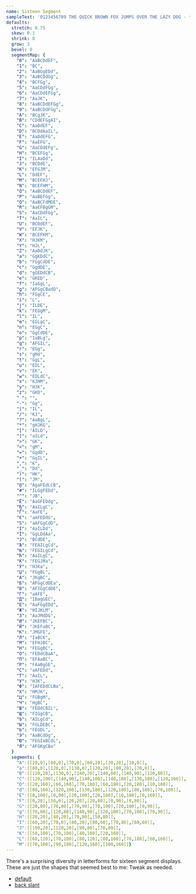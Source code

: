 ```yaml
---
name: Sixteen Segment
sampleText: '0123456789 THE QUICK BROWN FOX JUMPS OVER THE LAZY DOG - the quick brown fox jumps over the lazy dog ^*()_-+=[]|<>,?/ Съешь же ещё этих мягких французских булок да выпей чаю'
defaults:
  stretch: 0.75
  skew: 0.1
  shrink: 0
  grow: 3
  bevel: 0
  segmentMap: {
    "0": "AaBCDdEF",
    "1": "BC",
    "2": "AaBGgEDd",
    "3": "AaBCDdGg",
    "4": "BCFGg",
    "5": "AaCDdFGg",
    "6": "AaCDdEFGg",
    "7": "AaJK",
    "8": "AaBCDdEFGg",
    "9": "AaBCDdFGg",
    "A": "BCgJK",
    "B": "CDdEFGgAI",
    "C": "AaDdEF",
    "D": "BCDdAaIL",
    "E": "AaDdEFG",
    "F": "AaEFG",
    "G": "AaCDdEFg",
    "H": "BCEFGg",
    "I": "ILAaDd",
    "J": "BCDdE",
    "K": "EFGJM",
    "L": "DdEF",
    "M": "BCEFHJ",
    "N": "BCEFHM",
    "O": "AaBCDdEF",
    "P": "AaBEFGg",
    "Q": "AaBCFdMDE",
    "R": "AaEFBgGM",
    "S": "AaCDdFGg",
    "T": "AaIL",
    "U": "BCDdEF",
    "V": "EFJK",
    "W": "BCEFKM",
    "X": "HJKM",
    "Y": "HJL",
    "Z": "AaDdJK",
    "a": "GgKDdC",
    "b": "FGgCdDE",
    "c": "GgdDE",
    "d": "gGEDdCB",
    "e": "GKED",
    "f": "IaGgL",
    "g": "AFGgCBadD",
    "h": "FGgCE",
    "i": "L",
    "j": "ILDE",
    "k": "FEGgM",
    "l": "IL",
    "m": "EGLgC",
    "n": "EGgC",
    "o": "GgCdDE",
    "p": "IaBLg",
    "q": "AFGIL",
    "r": "EGg",
    "s": "gMd",
    "t": "GgL",
    "u": "EDL",
    "v": "EK",
    "w": "EDLdC",
    "x": "KJHM",
    "y": "HJK",
    "z": "GKD",
    " ": "",
    "-": "Gg",
    "|": "IL",
    "/": "KJ",
    "?": "AaBgL",
    "*": "gHJKG",
    "[": "AILD",
    "]": "aILd",
    ">": "GK",
    "<": "gM",
    "=": "GgdD",
    "+": "GgIL",
    ",": "K",
    "_": "Dd",
    ")": "HK",
    "(": "JM",
    "@": "AgaFEdLCB",
    "#": "ILGgFEDd",
    "^": "JB",
    "Ё": "AaGFEDdg",
    "Ђ": "AaILgC",
    "Ѓ": "AaFE",
    "Є": "aAFEDdG",
    "Ѕ": "aAFGgCdD",
    "І": "AaILDd",
    "Ї": "GgLDdAa",
    "Ј": "BCdDE",
    "Љ": "FEAILgCd",
    "Њ": "FEGILgCd",
    "Ћ": "AaILgC",
    "Ќ": "FEGJMa",
    "Ў": "HJKa",
    "Џ": "FGgBL",
    "А": "JKgBC",
    "Б": "AFGgCdDEa",
    "В": "AFIGgCdDE",
    "Г": "aAFE",
    "Д": "IBagGEC",
    "Е": "AaFGgEDd",
    "Ж": "HIJKLM",
    "З": "AaJMdDG",
    "И": "JKEFBC",
    "Й": "JKEFaBC",
    "К": "JMGFE",
    "Л": "IaBCK",
    "М": "EFHJBC",
    "Н": "FEGgBC",
    "О": "FEDdCBaA",
    "П": "EFAaBC",
    "Р": "FAaBgGE",
    "С": "aAFEDd",
    "Т": "AaIL",
    "У": "HJK",
    "Ф": "IAFEDdCLBa",
    "Х": "HMJK",
    "Ц": "FGBgM",
    "Ч": "HgBC",
    "Ш": "FEDdCBIL",
    "Щ": "FIGgCB",
    "Ъ": "AILgCd",
    "Ы": "FGLDEBC",
    "Ь": "FEGDL",
    "Э": "AaBCdDg",
    "Ю": "FEGIaBCdL",
    "Я": "AFGKgCBa"
  }
  segments: {
    "A":[[20,0],[60,0],[70,0],[60,20],[20,20],[10,0]],
    "a":[[80,0],[120,0],[130,0],[120,20],[80,20],[70,0]],
    "B":[[120,20],[130,0],[140,20],[140,80],[140,90],[120,80]],
    "C":[[120,100],[140,90],[140,100],[140,160],[130,180],[120,160]],
    "D":[[20,160],[60,160],[70,180],[60,180],[20,180],[10,180]],
    "d":[[80,160],[120,160],[130,180],[120,180],[80,180],[70,180]],
    "E":[[0,100],[0,90],[20,100],[20,160],[10,180],[0,160]],
    "F":[[0,20],[10,0],[20,20],[20,80],[0,90],[0,80]],
    "G":[[20,80],[70,80],[70,90],[70,100],[20,100],[0,90]],
    "g":[[70,80],[120,80],[140,90],[120,100],[70,100],[70,90]],
    "H":[[20,20],[40,20],[70,80],[50,80]],
    "I":[[60,20],[70,0],[80,20],[80,60],[70,80],[60,60]],
    "J":[[100,20],[120,20],[90,80],[70,80]],
    "K":[[50,100],[70,100],[40,160],[20,160]],
    "L":[[60,120],[70,100],[80,120],[80,160],[70,180],[60,160]],
    "M":[[70,100],[90,100],[120,160],[100,160]]}
---
```

There's a surprising diversity in letterforms for sixteen segment displays.
These are just the shapes that seemed best to me: Tweak as needed.
- [default](#)
- [back slant](#skew=-0.2)